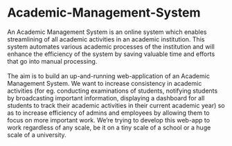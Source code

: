 # Academic-Management-System
An Academic Management System is an online system which enables
streamlining of all academic activities in an academic institution. This
system automates various academic processes of the institution and will
enhance the efficiency of the system by saving valuable time and
efforts that go into manual processing.<br><br>
The aim is to build an up-and-running web-application of an Academic
Management System. We want to increase consistency in academic
activities (for eg. conducting examinations of students, notifying
students by broadcasting important information, displaying a
dashboard for all students to track their academic activities in their
current academic year) so as to increase efficiency of admins and
employees by allowing them to focus on more important work. We’re
trying to develop this web-app to work regardless of any scale, be it on
a tiny scale of a school or a huge scale of a university.
